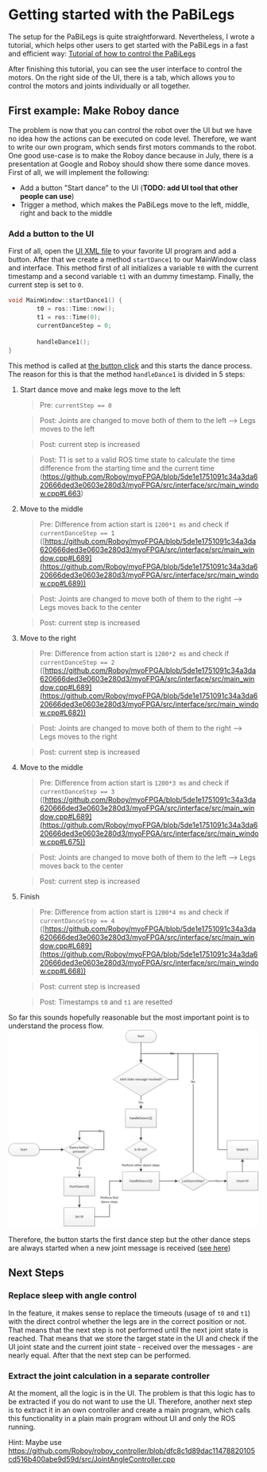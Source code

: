 # Getting started with the PaBiLegs

The setup for the PaBiLegs is quite straightforward. Nevertheless, I wrote a tutorial, which helps
other users to get started with the PaBiLegs in a fast and efficient way:
[Tutorial of how to control the PaBiLegs](https://devanthro.atlassian.net/wiki/display/CO/Tutorial+of+how+to+control+the+PaBiLegs)

After finishing this tutorial, you can see the user interface to control the motors. On the right side of the UI, there is a tab, which allows you to
control the motors and joints individually or all together.

## First example: Make Roboy dance

The problem is now that you can control the robot over the UI but we have no idea how the actions can be executed on
code level. Therefore, we want to write our own program, which sends first motors commands to the robot. One good use-case is to make the Roboy dance because
in July, there is a presentation at Google and Roboy should show there some dance moves. First of all, we will implement the following:

 - Add a button "Start dance" to the UI (**TODO: add UI tool that other people can use**)
 - Trigger a method, which makes the PaBiLegs move to the left, middle, right and back to the middle

### Add a button to the UI

First of all, open the [UI XML file](https://github.com/Roboy/myoFPGA/blob/5de1e1751091c34a3da620666ded3e0603e280d3/myoFPGA/src/interface/ui/main_window.ui) to your favorite UI program and add a button. After that we create a method `startDance1` to our MainWindow class and interface.
This method first of all initializes a variable `t0` with the current timestamp and a second variable `t1` with an dummy timestamp. Finally, the current step is set to `0`.

```c++
void MainWindow::startDance1() {
        t0 = ros::Time::now();
        t1 = ros::Time(0);
        currentDanceStep = 0;

        handleDance1();
}
```

This method is called at [the button click](https://github.com/Roboy/myoFPGA/blob/5de1e1751091c34a3da620666ded3e0603e280d3/myoFPGA/src/interface/src/main_window.cpp#L75) and this starts the dance process.
The reason for this is that the method `handleDance1` is divided in 5 steps:

1. Start dance move and make legs move to the left

    > Pre: `currentStep == 0`

    > Post: Joints are changed to move both of them to the left --> Legs moves to the left

    > Post: current step is increased

    > Post: T1 is set to a valid ROS time state to calculate the time difference from the starting time and the current time (https://github.com/Roboy/myoFPGA/blob/5de1e1751091c34a3da620666ded3e0603e280d3/myoFPGA/src/interface/src/main_window.cpp#L663)

2. Move to the middle

    > Pre: Difference from action start is `1200*1 ms` and check if `currentDanceStep == 1` ([https://github.com/Roboy/myoFPGA/blob/5de1e1751091c34a3da620666ded3e0603e280d3/myoFPGA/src/interface/src/main_window.cpp#L689](https://github.com/Roboy/myoFPGA/blob/5de1e1751091c34a3da620666ded3e0603e280d3/myoFPGA/src/interface/src/main_window.cpp#L689))

    > Post: Joints are changed to move both of them to the right --> Legs moves back to the center

    > Post: current step is increased

3. Move to the right

    > Pre: Difference from action start is `1200*2 ms` and check if `currentDanceStep == 2` ([https://github.com/Roboy/myoFPGA/blob/5de1e1751091c34a3da620666ded3e0603e280d3/myoFPGA/src/interface/src/main_window.cpp#L689](https://github.com/Roboy/myoFPGA/blob/5de1e1751091c34a3da620666ded3e0603e280d3/myoFPGA/src/interface/src/main_window.cpp#L682))

    > Post: Joints are changed to move both of them to the right --> Legs moves to the right

    > Post: current step is increased

4. Move to the middle

    > Pre: Difference from action start is `1200*3 ms` and check if `currentDanceStep == 3` ([https://github.com/Roboy/myoFPGA/blob/5de1e1751091c34a3da620666ded3e0603e280d3/myoFPGA/src/interface/src/main_window.cpp#L689](https://github.com/Roboy/myoFPGA/blob/5de1e1751091c34a3da620666ded3e0603e280d3/myoFPGA/src/interface/src/main_window.cpp#L675))

    > Post: Joints are changed to move both of them to the left --> Legs moves back to the center

    > Post: current step is increased

5. Finish

    > Pre: Difference from action start is `1200*4 ms` and check if `currentDanceStep == 4` ([https://github.com/Roboy/myoFPGA/blob/5de1e1751091c34a3da620666ded3e0603e280d3/myoFPGA/src/interface/src/main_window.cpp#L689](https://github.com/Roboy/myoFPGA/blob/5de1e1751091c34a3da620666ded3e0603e280d3/myoFPGA/src/interface/src/main_window.cpp#L668))

    > Post: current step is increased

    > Post: Timestamps `t0` and `t1` are resetted


So far this sounds hopefully reasonable but the most important point is to understand the process flow.
![Roboy Dance Processes](./images/RoboyDanceProcesses.jpg)

Therefore, the button starts the first dance step but the other dance steps are always started when a new joint message is received ([see here](https://github.com/Roboy/myoFPGA/blob/5de1e1751091c34a3da620666ded3e0603e280d3/myoFPGA/src/interface/src/main_window.cpp#L216))

## Next Steps

### Replace sleep with angle control

In the feature, it makes sense to replace the timeouts (usage of `t0` and `t1`) with the direct control whether the legs are in the correct position or not. That means that the next step is not performed until the next
joint state is reached. That means that we store the target state in the UI and check if the UI joint state and the current joint state - received over the messages - are nearly equal. After that the next step can be performed.

### Extract the joint calculation in a separate controller

At the moment, all the logic is in the UI. The problem is that this logic has to be extracted if you do not want to use the UI. Therefore, another next step is to
extract it in an own controller and create a main program, which calls this functionality in a plain main program without UI and only the ROS running.

Hint: Maybe use https://github.com/Roboy/roboy_controller/blob/dfc8c1d89dac11478820105cd516b400abe9d59d/src/JointAngleController.cpp
